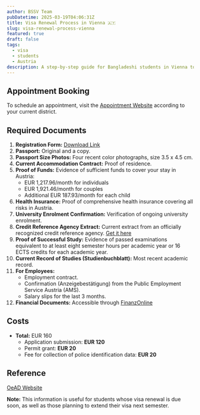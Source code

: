 ```yaml
---
author: BSSV Team
pubDatetime: 2025-03-19T04:06:31Z
title: Visa Renewal Process in Vienna 🇦🇹
slug: visa-renewal-process-vienna
featured: true
draft: false
tags:
  - visa
  - students
  - Austria
description: A step-by-step guide for Bangladeshi students in Vienna to renew their student visa, including required documents, fees, and appointment booking details.
---
```


## Appointment Booking  
To schedule an appointment, visit the [Appointment Website](https://www.wien.gv.at/kontakte/ma35/terminvereinbarung-aussenstellen.html) according to your current district.  

## Required Documents  

1. **Registration Form:** [Download Link](https://drive.google.com/file/d/12sRhKiJ4oliu5kqLjgzn9LgO0KmhzGWV/view?usp=sharing)  
2. **Passport:** Original and a copy.  
3. **Passport Size Photos:** Four recent color photographs, size 3.5 x 4.5 cm.  
4. **Current Accommodation Contract:** Proof of residence.  
5. **Proof of Funds:** Evidence of sufficient funds to cover your stay in Austria:  
   - EUR 1,217.96/month for individuals  
   - EUR 1,921.46/month for couples  
   - Additional EUR 187.93/month for each child  
6. **Health Insurance:** Proof of comprehensive health insurance covering all risks in Austria.  
7. **University Enrolment Confirmation:** Verification of ongoing university enrolment.  
8. **Credit Reference Agency Extract:** Current extract from an officially recognized credit reference agency. [Get it here](https://digitalerantrag.ksv.at/Dip/?request=infopass-fuer-behoerden)  
9. **Proof of Successful Study:** Evidence of passed examinations equivalent to at least eight semester hours per academic year or 16 ECTS credits for each academic year.  
10. **Current Record of Studies (Studienbuchblatt):** Most recent academic record.  
11. **For Employees:**  
    - Employment contract.  
    - Confirmation (Anzeigebestätigung) from the Public Employment Service Austria (AMS).  
    - Salary slips for the last 3 months.  
12. **Financial Documents:** Accessible through [FinanzOnline](https://finanzonline.bmf.gv.at/fon/)  

## Costs  
- **Total:** EUR 160  
  - Application submission: **EUR 120**  
  - Permit grant: **EUR 20**  
  - Fee for collection of police identification data: **EUR 20**  

## Reference  
[OeAD Website](https://oead.at/en/to-austria/scholars/during-your-stay/residence-permit/renewal-of-your-residence-permit)  

**Note:** This information is useful for students whose visa renewal is due soon, as well as those planning to extend their visa next semester.  
